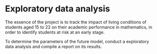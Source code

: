 # Exploratory data analysis 
The essence of the project is to track the impact of living conditions of students aged 15 to 22 on their academic performance in mathematics, in order to identify students at risk at an early stage.

To determine the parameters of the future model, conduct a exploratory data analysis and compile a report on its results.
